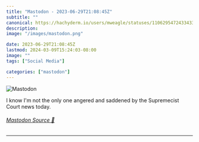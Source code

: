 ```yaml
---
title: "Mastodon - 2023-06-29T21:08:45Z"
subtitle: ""
canonical: https://hachyderm.io/users/mweagle/statuses/110629547243343366
description:
image: "/images/mastodon.png"

date: 2023-06-29T21:08:45Z
lastmod: 2024-03-09T15:24:03-08:00
image: ""
tags: ["Social Media"]

categories: ["mastodon"]
---
```

![Mastodon](/images/mastodon.png)

<p>I know I&#39;m not the only one angered and saddened by the Supremecist Court news today.</p>


###### [Mastodon Source 🐘](https://hachyderm.io/@mweagle/110629547243343366)

___
